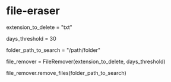 # file-eraser
extension_to_delete = "txt" 

days_threshold = 30  

folder_path_to_search = "/path/folder"

file_remover = FileRemover(extension_to_delete, days_threshold)

file_remover.remove_files(folder_path_to_search)
